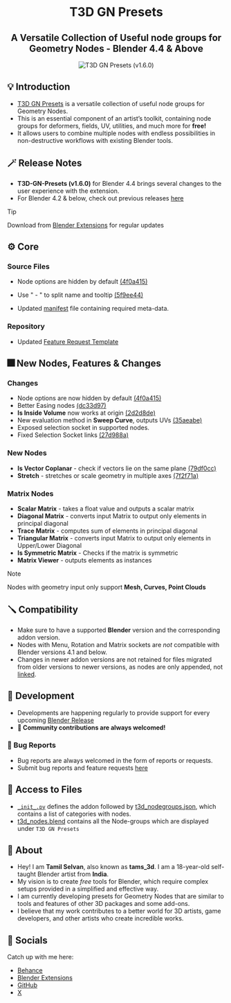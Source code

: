 <div align="center">

# T3D GN Presets

## A Versatile Collection of Useful node groups for Geometry Nodes - Blender 4.4 & Above

![T3D GN Presets (v1.6.0)](https://github.com/Tams3d/T3D-GN-Presets/assets/106262964/c3efe10c-5478-4ad7-954a-8a838cf1a0b1)

</div>

## 💡 Introduction

- [T3D GN Presets](https://github.com/Tams3d/T3D-GN-Presets/#t3d-gn-presets) is a versatile collection of useful node groups for Geometry Nodes.
- This is an essential component of an artist’s toolkit, containing node groups for deformers, fields, UV, utilities, and much more for **free!**
- It allows users to combine multiple nodes with endless possibilities in non-destructive workflows with existing Blender tools.

## 🪄 Release Notes

- **T3D-GN-Presets (v1.6.0)** for Blender 4.4 brings several changes to the user experience with the extension.
- For Blender 4.2 & below, check out previous releases [here](https://github.com/Tams3d/T3D-GN-Presets/releases)

> [!TIP]
> Download from [Blender Extensions](https://extensions.blender.org/add-ons/t3d-gn-presets/) for regular updates

## ⚙️ Core

### Source Files

- Node options are hidden by default [(4f0a415)](https://github.com/Tams3d/T3D-GN-Presets/commit/4f0a4154cae52a2e8dc3e30aec9c0004bb506a56)

- Use " - " to split name and tooltip [(5f9ee44)](https://github.com/Tams3d/T3D-GN-Presets/commit/5f9ee44)

- Updated [manifest](https://github.com/Tams3d/T3D-GN-Presets/blob/main/blender_manifest.toml) file containing required meta-data.

### Repository

- Updated [Feature Request Template](https://github.com/Tams3d/T3D-GN-Presets/commit/2e72d4c)

## 🎆 New Nodes, Features & Changes

### Changes

- Node options are now hidden by default [(4f0a415)](https://github.com/Tams3d/T3D-GN-Presets/commit/4f0a415)
- Better Easing nodes [(dc33d97)](https://github.com/Tams3d/T3D-GN-Presets/commit/dc33d97)
- **Is Inside Volume** now works at origin [(2d2d8de)](https://github.com/Tams3d/T3D-GN-Presets/commit/2d2d8de)
- New evaluation method in **Sweep Curve**, outputs UVs [(35aeabe)](https://github.com/Tams3d/T3D-GN-Presets/commit/35aeabe)
- Exposed selection socket in supported nodes.
- Fixed Selection Socket links [(27d988a)](https://github.com/Tams3d/T3D-GN-Presets/commit/27d988a)

### New Nodes

- **Is Vector Coplanar** - check if vectors lie on the same plane [(79df0cc)](https://github.com/Tams3d/T3D-GN-Presets/commit/79df0cc)
- **Stretch** - stretches or scale geometry in multiple axes [(7f2f71a)](https://github.com/Tams3d/T3D-GN-Presets/commit/7f2f71a)

### Matrix Nodes

- **Scalar Matrix** - takes a float value and outputs a scalar matrix
- **Diagonal Matrix** - converts input Matrix to output only elements in principal diagonal
- **Trace Matrix** - computes sum of elements in principal diagonal
- **Triangular Matrix** - converts input Matrix to output only elements in Upper/Lower Diagonal
- **Is Symmetric Matrix** - Checks if the matrix is symmetric
- **Matrix Viewer** - outputs elements as instances

> [!NOTE]
> Nodes with geometry input only support **Mesh, Curves, Point Clouds**

## 🪛 Compatibility

- Make sure to have a supported **Blender** version and the corresponding addon version.
- Nodes with Menu, Rotation and Matrix sockets are _not_ compatible with Blender versions 4.1 and below.
- Changes in newer addon versions are not retained for files migrated from older versions to newer versions, as nodes are only appended, not [linked](https://github.com/Tams3d/T3D-GN-Presets/blob/main/__init__.py#L156).

## 🎯 Development

- Developments are happening regularly to provide support for every upcoming [Blender Release](https://www.blender.org/download/releases/)
- **🧩 Community contributions are always welcomed!**

### 👻 Bug Reports

- Bug reports are always welcomed in the form of reports or requests.
- Submit bug reports and feature requests [here](https://github.com/Tams3d/T3D-GN-Presets/issues)

## 📂 Access to Files

- [`_init_.py`](https://github.com/Tams3d/T3D-GN-Presets/blob/main/__init__.py) defines the addon followed by [t3d_nodegroups.json](https://github.com/Tams3d/T3D-GN-Presets/blob/main/t3d_nodegroups.json), which contains a list of categories with nodes.
- [t3d_nodes.blend](https://github.com/Tams3d/T3D-GN-Presets/blob/main/t3d_nodes.blend) contains all the Node-groups which are displayed under `T3D GN Presets`

## 🦄 About

- Hey! I am **Tamil Selvan**, also known as **tams_3d**. I am a 18-year-old self-taught Blender artist from **India**.
- My vision is to create _free_ tools for Blender, which require complex setups provided in a simplified and effective way.
- I am currently developing presets for Geometry Nodes that are similar to tools and features of other 3D packages and some add-ons.
- I believe that my work contributes to a better world for 3D artists, game developers, and other artists who create incredible works.

## 🥂 Socials

Catch up with me here:

- [Behance](https://www.behance.net/tamilselvan3d)
- [Blender Extensions](https://extensions.blender.org/add-ons/t3d-gn-presets/)
- [GitHub](https://github.com/Tams3d)
- [X](https://x.com/Tams_3d)
